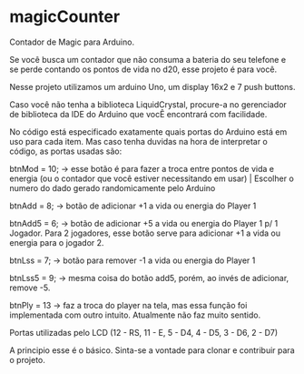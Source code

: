 # magicCounter
Contador de Magic para Arduino.

Se você busca um contador que não consuma a bateria do seu telefone e se perde contando os pontos de vida no d20, esse projeto é para você.

Nesse projeto utilizamos um arduino Uno, um display 16x2 e 7 push buttons.

Caso você não tenha a biblioteca LiquidCrystal, procure-a no gerenciador de biblioteca da IDE do Arduino que vocÊ encontrará com facilidade.

No código está especificado exatamente quais portas do Arduino está em uso para cada item. Mas caso tenha duvidas na hora de interpretar o código, as portas usadas são:

btnMod = 10; -> esse botão é para fazer a troca entre pontos de vida e energia (ou o contador que você estiver necessitando em usar) | Escolher o numero do dado gerado randomicamente pelo Arduino

btnAdd = 8; -> botão de adicionar +1 a vida ou energia do Player 1

btnAdd5 = 6; -> botão de adicionar +5 a vida ou energia do Player 1 p/ 1 Jogador. Para 2 jogadores, esse botão serve para adicionar +1 a vida ou energia para o jogador 2.

btnLss = 7; -> botão para remover -1 a vida ou energia do Player 1

btnLss5 = 9; -> mesma coisa do botão add5, porém, ao invés de adicionar, remove -5.

btnPly = 13 -> faz a troca do player na tela, mas essa função foi implementada com outro intuito. Atualmente não faz muito sentido.

Portas utilizadas pelo LCD (12 - RS, 11 - E, 5 - D4, 4 - D5, 3 - D6, 2 - D7)

A principio esse é o básico. Sinta-se a vontade para clonar e contribuir para o projeto.
